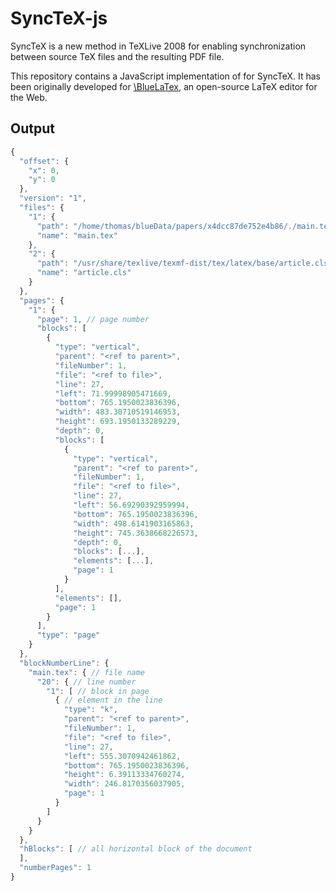 # SyncTeX-js


SyncTeX is a new method in TeXLive 2008 for enabling synchronization between source TeX files and the resulting PDF file.

This repository contains a JavaScript implementation of for SyncTeX.
It has been originally developed for [\BlueLaTex](https://www.bluelatex.org), an open-source LaTeX editor for the Web.

## Output

```js
{
  "offset": {
    "x": 0,
    "y": 0
  },
  "version": "1",
  "files": {
    "1": {
      "path": "/home/thomas/blueData/papers/x4dcc87de752e4b86/./main.tex",
      "name": "main.tex"
    },
    "2": {
      "path": "/usr/share/texlive/texmf-dist/tex/latex/base/article.cls",
      "name": "article.cls"
    }
  },
  "pages": {
    "1": {
      "page": 1, // page number
      "blocks": [
        {
          "type": "vertical",
          "parent": "<ref to parent>",
          "fileNumber": 1,
          "file": "<ref to file>",
          "line": 27,
          "left": 71.99998905471669,
          "bottom": 765.1950023836396,
          "width": 483.30710519146953,
          "height": 693.1950133289229,
          "depth": 0,
          "blocks": [
            {
              "type": "vertical",
              "parent": "<ref to parent>",
              "fileNumber": 1,
              "file": "<ref to file>",
              "line": 27,
              "left": 56.69290392959994,
              "bottom": 765.1950023836396,
              "width": 498.6141903165863,
              "height": 745.3638668226573,
              "depth": 0,
              "blocks": [...],
              "elements": [...],
              "page": 1
            }
          ],
          "elements": [],
          "page": 1
        }
      ],
      "type": "page"
    }
  },
  "blockNumberLine": {
    "main.tex": { // file name
      "20": { // line number
        "1": [ // block in page
          { // element in the line
            "type": "k",
            "parent": "<ref to parent>",
            "fileNumber": 1,
            "file": "<ref to file>",
            "line": 27,
            "left": 555.3070942461862,
            "bottom": 765.1950023836396,
            "height": 6.39113334760274,
            "width": 246.8170356037905,
            "page": 1
          }
        ]
      }
    }
  },
  "hBlocks": [ // all horizontal block of the document
  ],
  "numberPages": 1
}
```